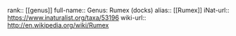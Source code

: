 

rank:: [[genus]]
full-name:: Genus: Rumex (docks)
alias:: [[Rumex]]
iNat-url:: https://www.inaturalist.org/taxa/53196
wiki-url:: http://en.wikipedia.org/wiki/Rumex